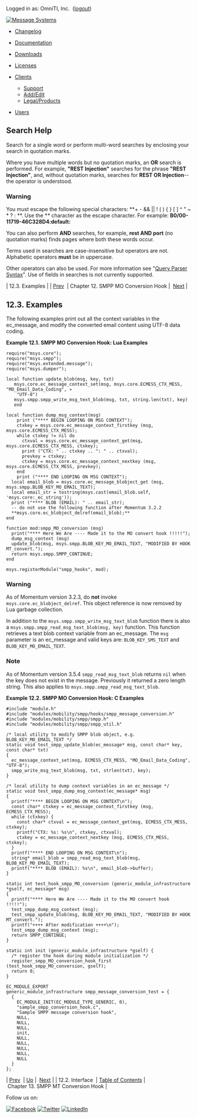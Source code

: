 Logged in as: OmniTI, Inc.  ([logout](https://support.messagesystems.com/logout.php))

[![Message Systems](https://support.messagesystems.com/images/ms-white205.png)](https://support.messagesystems.com/start.php) 

*   [Changelog](https://support.messagesystems.com/start.php?show=changelog)
*   [Documentation](https://support.messagesystems.com/docs/)
*   [Downloads](https://support.messagesystems.com/start.php)

*   [Licenses](https://support.messagesystems.com/license_summary.php)
*   <a href="">Clients</a>
    *   [Support](https://support.messagesystems.com/cs.php)
    *   [Add/Edit](https://support.messagesystems.com/edit_client.php)
    *   [Legal/Products](https://support.messagesystems.com/edit_products.php)
*   [Users](https://support.messagesystems.com/edit_customer.php)

## Search Help

Search for a single word or perform multi-word searches by enclosing your search in quotation marks.

Where you have multiple words but no quotation marks, an **OR** search is performed. For example, **"REST Injection"** searches for the phrase **"REST Injection"**, and, without quotation marks, searches for **REST OR Injection**--the operator is understood.

### Warning

You must escape the following special characters: **+ - && || ! ( ) { } [ ] ^ " ~ * ? : \**. Use the **\** character as the escape character. For example: **B0/00-11719-46C328D4\:default\:**

You can also perform **AND** searches, for example, **rest AND port** (no quotation marks) finds pages where both these words occur.

Terms used in searches are case-insensitive but operators are not. Alphabetic operators **must** be in uppercase.

Other operators can also be used. For more information see "[Query Parser Syntax](https://lucene.apache.org/core/old_versioned_docs/versions/3_0_0/queryparsersyntax.html)". Use of fields in searches is not currently supported.

| 12.3. Examples |
| [Prev](SMPPMOConversionHook.interface.php)  | Chapter 12. SMPP MO Conversion Hook |  [Next](SMPPMTConversionHook.php) |

## 12.3. Examples

The following examples print out all the context variables in the ec_message, and modify the converted email content using UTF-8 data coding.

<a name="SMPP_MO_Conversion_Hook.lua"></a>

**Example 12.1. SMPP MO Conversion Hook: Lua Examples**

```
require("msys.core");
require("msys.smpp");
require("msys.extended.message");
require("msys.dumper");

local function update_blob(msg, key, txt)
   msys.core.ec_message_context_set(msg, msys.core.ECMESS_CTX_MESS, "MO_Email_Data_Coding", »
    "UTF-8")
   msys.smpp.smpp_write_msg_text_blob(msg, txt, string.len(txt), key)
   end

local function dump_msg_context(msg)
    print ("**** BEGIN LOOPING ON MSG CONTEXT");
    ctxkey = msys.core.ec_message_context_firstkey (msg, msys.core.ECMESS_CTX_MESS);
    while ctxkey != nil do
      ctxval = msys.core.ec_message_context_get(msg, msys.core.ECMESS_CTX_MESS, ctxkey);
      print ("CTX: " .. ctxkey .. ": " .. ctxval);
      prevkey = ctxkey;
      ctxkey = msys.core.ec_message_context_nextkey (msg, msys.core.ECMESS_CTX_MESS, prevkey);
    end
    print ("**** END LOOPING ON MSG CONTEXT");
  local email_blob = msys.core.ec_message_blobject_get (msg, msys.smpp.BLOB_KEY_MO_EMAIL_TEXT);
  local email_str = tostring(msys.cast(email_blob.self, 'msys.core:_ec_string'));
  print ("**** BLOB (EMAIL): " .. email_str);
  -- do not use the following function after Momentum 3.2.2
  **msys.core.ec_blobject_delref(email_blob);**
end

function mod:smpp_MO_conversion (msg)
  print("**** Here We Are ---- Made it to the MO convert hook !!!!!");
  dump_msg_context (msg)
  update_blob(msg, msys.smpp.BLOB_KEY_MO_EMAIL_TEXT, "MODIFIED BY HOOK MT_convert.");
  return msys.smpp.SMPP_CONTINUE;
end

msys.registerModule("smpp_hooks", mod);
```

### Warning

As of Momentum version 3.2.3, do **not** invoke `msys.core.ec_blobject_delref`. This object reference is now removed by Lua garbage collection.

In addition to the `msys.smpp.smpp_write_msg_text_blob` function there is also a `msys.smpp.smpp_read_msg_text_blob(msg, key)` function. This function retrieves a text blob context variable from an ec_message. The `msg` parameter is an ec_message and valid keys are: `BLOB_KEY_SMS_TEXT` and `BLOB_KEY_MO_EMAIL_TEXT`.

### Note

As of Momentum version 3.5.4 `smpp_read_msg_text_blob` returns `nil` when the key does not exist in the message. Previously it returned a zero length string. This also applies to `msys.smpp.smpp_read_msg_text_blob`.

<a name="SMPP_MO_Conversion_Hook.c"></a>

**Example 12.2. SMPP MO Conversion Hook: C Examples**

```
#include "module.h"
#include "modules/mobility/smpp/hooks/smpp_message_conversion.h"
#include "modules/mobility/smpp/smpp.h"
#include "modules/mobility/smpp/smpp_util.h"

/* local utility to modify SMPP blob object, e.g. BLOB_KEY_MO_EMAIL_TEXT */
static void test_smpp_update_blob(ec_message* msg, const char* key, const char* txt)
{
  ec_message_context_set(msg, ECMESS_CTX_MESS, "MO_Email_Data_Coding", "UTF-8");
  smpp_write_msg_text_blob(msg, txt, strlen(txt), key);
}

/* local utility to dump context variables in an ec_message */
static void test_smpp_dump_msg_context(ec_message* msg)
{
  printf("**** BEGIN LOOPING ON MSG CONTEXT\n");
  const char* ctxkey = ec_message_context_firstkey (msg, ECMESS_CTX_MESS);
  while (ctxkey) {
    const char* ctxval = ec_message_context_get(msg, ECMESS_CTX_MESS, ctxkey);
    printf("CTX: %s: %s\n", ctxkey, ctxval);
    ctxkey = ec_message_context_nextkey (msg, ECMESS_CTX_MESS, ctxkey);
  }
  printf("**** END LOOPING ON MSG CONTEXT\n");
  string* email_blob = smpp_read_msg_text_blob(msg, BLOB_KEY_MO_EMAIL_TEXT);
  printf("**** BLOB (EMAIL): %s\n", email_blob->buffer);
}

static int test_hook_smpp_MO_conversion (generic_module_infrastructure *gself, ec_message* msg)
{
  printf("**** Here We Are ---- Made it to the MO convert hook !!!!!");
  test_smpp_dump_msg_context (msg);
  test_smpp_update_blob(msg, BLOB_KEY_MO_EMAIL_TEXT, "MODIFIED BY HOOK MT_convert.");
  printf("++++ After modification ++++\n");
  test_smpp_dump_msg_context (msg);
  return SMPP_CONTINUE;
}

static int init (generic_module_infrastructure *gself) {
  /* register the hook during module initialization */
  register_smpp_MO_conversion_hook_first (test_hook_smpp_MO_conversion, gself);
  return 0;
}

EC_MODULE_EXPORT
generic_module_infrastructure smpp_message_conversion_test = {
  {
    EC_MODULE_INIT(EC_MODULE_TYPE_GENERIC, 0),
    "sample_smpp_conversion_hook.c",
    "Sample SMPP message conversion hook",
    NULL,
    NULL,
    NULL,
    init,
    NULL,
    NULL,
    NULL,
    NULL,
    NULL
  }
};
```

| [Prev](SMPPMOConversionHook.interface.php)  | [Up](SMPPMOConversionHook.php) |  [Next](SMPPMTConversionHook.php) |
| 12.2. Interface  | [Table of Contents](index.php) |  Chapter 13. SMPP MT Conversion Hook |

Follow us on:

[![Facebook](https://support.messagesystems.com/images/icon-facebook.png)](http://www.facebook.com/messagesystems) [![Twitter](https://support.messagesystems.com/images/icon-twitter.png)](http://twitter.com/#!/MessageSystems) [![LinkedIn](https://support.messagesystems.com/images/icon-linkedin.png)](http://www.linkedin.com/company/message-systems)